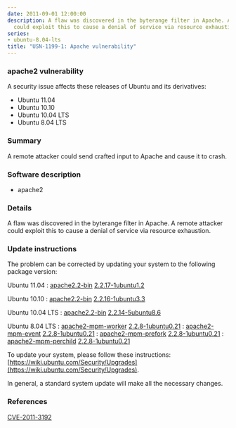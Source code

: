 ```yaml
---
date: 2011-09-01 12:00:00
description: A flaw was discovered in the byterange filter in Apache. A remote attacker
  could exploit this to cause a denial of service via resource exhaustion.
series:
- ubuntu-8.04-lts
title: "USN-1199-1: Apache vulnerability"
---
```



### apache2 vulnerability

A security issue affects these releases of Ubuntu and its derivatives:

* Ubuntu 11.04
* Ubuntu 10.10
* Ubuntu 10.04 LTS
* Ubuntu 8.04 LTS

### Summary

A remote attacker could send crafted input to Apache and cause it to crash. 

### Software description

* apache2 

### Details

A flaw was discovered in the byterange filter in Apache. A remote attacker could exploit this to cause a denial of service via resource exhaustion. 

### Update instructions

The problem can be corrected by updating your system to the following package version:

Ubuntu 11.04
 : [apache2.2-bin](https://launchpad.net/ubuntu/+source/apache2) <span> [2.2.17-1ubuntu1.2](https://launchpad.net/ubuntu/+source/apache2/2.2.17-1ubuntu1.2) </span> 

Ubuntu 10.10
 : [apache2.2-bin](https://launchpad.net/ubuntu/+source/apache2) <span> [2.2.16-1ubuntu3.3](https://launchpad.net/ubuntu/+source/apache2/2.2.16-1ubuntu3.3) </span> 

Ubuntu 10.04 LTS
 : [apache2.2-bin](https://launchpad.net/ubuntu/+source/apache2) <span> [2.2.14-5ubuntu8.6](https://launchpad.net/ubuntu/+source/apache2/2.2.14-5ubuntu8.6) </span> 

Ubuntu 8.04 LTS
 : [apache2-mpm-worker](https://launchpad.net/ubuntu/+source/apache2) <span> [2.2.8-1ubuntu0.21](https://launchpad.net/ubuntu/+source/apache2/2.2.8-1ubuntu0.21) </span> 
 : [apache2-mpm-event](https://launchpad.net/ubuntu/+source/apache2) <span> [2.2.8-1ubuntu0.21](https://launchpad.net/ubuntu/+source/apache2/2.2.8-1ubuntu0.21) </span> 
 : [apache2-mpm-prefork](https://launchpad.net/ubuntu/+source/apache2) <span> [2.2.8-1ubuntu0.21](https://launchpad.net/ubuntu/+source/apache2/2.2.8-1ubuntu0.21) </span> 
 : [apache2-mpm-perchild](https://launchpad.net/ubuntu/+source/apache2) <span> [2.2.8-1ubuntu0.21](https://launchpad.net/ubuntu/+source/apache2/2.2.8-1ubuntu0.21) </span> 

To update your system, please follow these instructions: [https://wiki.ubuntu.com/Security/Upgrades](https://wiki.ubuntu.com/Security/Upgrades).

In general, a standard system update will make all the necessary changes. 

### References

 
 [CVE-2011-3192](http://people.ubuntu.com/~ubuntu-security/cve/CVE-2011-3192)